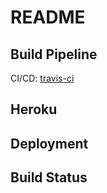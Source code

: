 # README

## Build Pipeline

CI/CD: [travis-ci](https://travis-ci.org/rocketvoip/rocketvoip-frontend)

## Heroku

## Deployment

## Build Status
